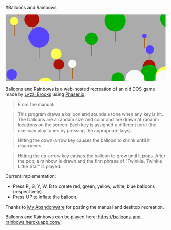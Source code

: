 #Balloons and Rainbows

![Balloons and Rainbows](https://github.com/brookse/BalloonsAndRainbows/blob/master/header.png)<br>

Balloons and Rainbows is a web-hosted recreation of an old DOS game made by [Lyzzi Brooks](https://twitter.com/Lyzzi_Lightyear) using [Phaser.io](http://phaser.io/).

> From the manual:

> This program draws a balloon and sounds a tone when any key is hit. The balloons are a random size and color and are drawn at random locations on the screen. Each key is assigned a different tone (the user can play tunes by pressing the appropriate keys).

> Hitting the down-arrow key causes the balloon to shrink until it disappears.

> Hitting the up-arrow key causes the balloon to grow until it pops. After the pop, a rainbow is drawn and the first phrase of "Twinkle, Twinkle Little Star" is played.

Current implementation:
- Press R, G, Y, W, B to create red, green, yellow, white, blue balloons (respectively).
- Press UP to inflate the balloon.

Thanks to [My Abandonware](http://www.myabandonware.com/game/ballons-rainbows-5-0-3eq) for posting the manual and desktop recreation.

Balloons and Rainbows can be played here: https://balloons-and-rainbows.herokuapp.com/
